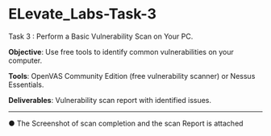# ELevate_Labs-Task-3

Task 3 : Perform a Basic Vulnerability Scan on Your PC.


**Objective**: Use free tools to identify common vulnerabilities on your computer.

**Tools**: OpenVAS Community Edition (free vulnerability scanner) or Nessus Essentials.

**Deliverables**: Vulnerability scan report with identified issues.
___________________________________________________________________________________
● The Screenshot of scan completion and the scan Report is attached
